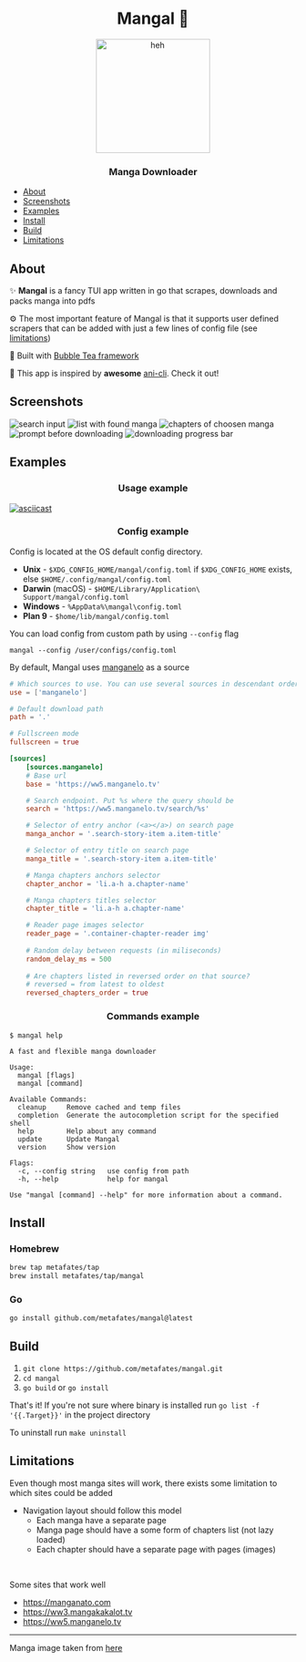 <h1 align="center">Mangal 📖</h1>
<p align="center">
    <img width="200" src="assets/manga.png" alt="heh">
</p>

<h3 align="center">Manga Downloader</h3>

- [About](#about)
- [Screenshots](#screenshots)
- [Examples](#examples)
- [Install](#install)
- [Build](#build)
- [Limitations](#limitations)

## About

✨ __Mangal__ is a fancy TUI app written in go that scrapes, downloads and packs manga into pdfs

⚙️ The most important feature of Mangal is that it supports user defined scrapers
that can be added with just a few lines of config file (see [limitations](#limitations))

🧋 Built with [Bubble Tea framework](https://github.com/charmbracelet/bubbletea)

🍿 This app is inspired by __awesome__ [ani-cli](https://github.com/pystardust/ani-cli). Check it out!

## Screenshots

<img alt="search input" src="assets/sc1.png">
<img alt="list with found manga" src="assets/sc2.png">
<img alt="chapters of choosen manga" src="assets/sc3.png">
<img alt="prompt before downloading" src="assets/sc4.png">
<img alt="downloading progress bar" src="assets/sc5.png">

## Examples

<h3 align="center">Usage example</h3>

[![asciicast](https://asciinema.org/a/497193.svg)](https://asciinema.org/a/497193)

<h3 align="center">Config example</h3>

Config is located at the OS default config directory.

- __Unix__ - `$XDG_CONFIG_HOME/mangal/config.toml` if `$XDG_CONFIG_HOME` exists, else `$HOME/.config/mangal/config.toml`
- __Darwin__ (macOS) - `$HOME/Library/Application\ Support/mangal/config.toml`
- __Windows__ - `%AppData%\mangal\config.toml`
- __Plan 9__ - `$home/lib/mangal/config.toml`

You can load config from custom path by using `--config` flag

`mangal --config /user/configs/config.toml`

By default, Mangal uses [manganelo](https://ww5.manganelo.tv) as a source

```toml
# Which sources to use. You can use several sources in descendant order priority
use = ['manganelo']

# Default download path
path = '.'

# Fullscreen mode
fullscreen = true

[sources]
    [sources.manganelo]
    # Base url
    base = 'https://ww5.manganelo.tv'

    # Search endpoint. Put %s where the query should be
    search = 'https://ww5.manganelo.tv/search/%s'

    # Selector of entry anchor (<a></a>) on search page
    manga_anchor = '.search-story-item a.item-title'

    # Selector of entry title on search page
    manga_title = '.search-story-item a.item-title'

    # Manga chapters anchors selector
    chapter_anchor = 'li.a-h a.chapter-name'

    # Manga chapters titles selector
    chapter_title = 'li.a-h a.chapter-name'

    # Reader page images selector
    reader_page = '.container-chapter-reader img'
    
    # Random delay between requests (in miliseconds)
    random_delay_ms = 500
    
    # Are chapters listed in reversed order on that source?
    # reversed = from latest to oldest
    reversed_chapters_order = true

```

<h3 align="center">Commands example</h3>

```
$ mangal help

A fast and flexible manga downloader

Usage:
  mangal [flags]
  mangal [command]

Available Commands:
  cleanup     Remove cached and temp files
  completion  Generate the autocompletion script for the specified shell
  help        Help about any command
  update      Update Mangal
  version     Show version

Flags:
  -c, --config string   use config from path
  -h, --help            help for mangal

Use "mangal [command] --help" for more information about a command.
```

## Install

### Homebrew

```bash
brew tap metafates/tap
brew install metafates/tap/mangal
```

### Go
`go install github.com/metafates/mangal@latest`

## Build

1. `git clone https://github.com/metafates/mangal.git`
2. `cd mangal`
3. `go build` or `go install`

That's it!
If you're not sure where binary is installed run `go list -f '{{.Target}}'` in the project directory

To uninstall run `make uninstall`

## Limitations

Even though most manga sites will work, there exists some limitation to which sites could be added

- Navigation layout should follow this model
    - Each manga have a separate page
    - Manga page should have a some form of chapters list (not lazy loaded)
    - Each chapter should have a separate page with pages (images)

<br>

Some sites that work well

- https://manganato.com
- https://ww3.mangakakalot.tv
- https://ww5.manganelo.tv

---

Manga image taken from [here](https://www.flaticon.com/free-icons/manga)
